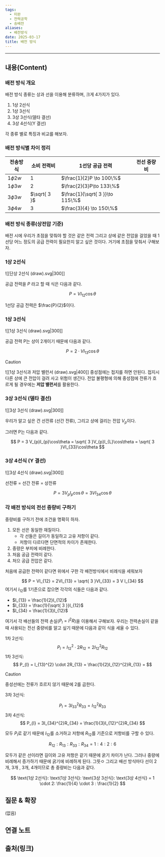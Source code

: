 ```yaml
---
tags:
  - 미완
  - 전력공학
  - 송배전
aliases:
  - 배전방식
date: 2025-03-17
title: 배전 방식
---
```


---

## 내용(Content)

### 배전 방식 개요

배전 방식 종류는 상과 선을 이용해 분류하며, 크게 4가지가 있다.

1. 1상 2선식
2. 1상 3선식
3. 3상 3선식(델타 결선)
4. 3상 4선식(Y 결선)

각 종류 별로 특징과 비교를 해보자.

### 배전 방식별 차이 정리

| 전송방식         | 소비 전력비       | 1선당 공급 전력                       | 전선 중량비 |
| ------------ | ------------ | ------------------------------- | ------ |
| $1 \phi 2 w$ | $1$          | $\frac{1}{2}P \to 100\%$        |        |
| $1 \phi 3 w$ | $2$          | $\frac{2}{3}P\to 133\%$         |        |
| $3 \phi 3 w$ | $\sqrt{ 3 }$ | $\frac{1}{\sqrt{ 3 }}\to 115\%$ |        |
| $3 \phi 4 w$ | $3$          | $\frac{3}{4} \to 150\%$         |        |



### 배전 방식 종류(상전압 기준)

배전 시에 우리가 초점을 맞춰야 할 것은 같은 전력 그리고 상에 같은 전압을 걸었을 때 1선당 어느 정도의 공급 전력이 필요한지 알고 싶은 것이다. 거기에 초점을 맞춰서 구해보자.

### 1상 2선식

![[단상 2선식 (draw).svg|300]]

공급 전력을 $P$ 라고 할 때 식은 다음과 같다.

$$
P = VI_{12}\cos\theta
$$

1선당 공급 전력은 $\frac{P}{2}$이다.

### 1상 3선식


![[1상 3선식 (draw).svg|300]]


공급 전력 P는 상이 2개이기 때문에 다음과 같다.

$$
P = 2\cdot VI_{13}\cos\theta
$$

>[!caution]
>![[1상 3선식과 저압 밸런서 (draw).svg|400]]
>중성점에는 접지를 하면 안된다. 접지시 다른 상에 큰 전압이 걸려 사고 위험이 생긴다. 전압 불평형에 의해 중성점에 전류가 흐르게 될 경우에는 **저압 밸런서**를 활용한다. 

### 3상 3선식 (델타 결선)

![[3상 3선식 (draw).svg|300]]

우리가 알고 싶은 건 선전류 (선간 전류), 그리고 상에 걸리는 전압 $V_{p}$이다.

그러면 P는 다음과 같다.

$$
P = 3 V_{p}I_{p}\cos\theta = \sqrt{ 3 }V_{p}I_{L}\cos\theta = \sqrt{ 3 }VI_{33}\cos\theta 
$$


### 3상 4선식 (Y 결선)

![[3상 4선식 (draw).svg|300]]

선전류 = 선간 전류 = 상전류

$$
P = 3 V_{p}I_{p} \cos\theta = 3 V I_{34} \cos\theta
$$

### 각 배전 방식의 전선 중량비 구하기

중량비를 구하기 전에 조건을 명확히 하자.

1. 모든 선은 동일한 재질이다.
	- 각 선들은 길이가 동일하고 고유 저항이 같다.
	- 저항이 다르다면 단면적의 차이가 존재한다.
2. 중량은 부피에 비례한다.
3. 처음 공급 전력이 같다.
4. 처으 공급 전압은 같다.


처음에 공급한 전력이 같다면 위에서 구한 각 배전방식에서 비례식을 세워보자


$$
P = VI_{12} = 2VI_{13} = \sqrt{ 3 }VI_{33} = 3 V I_{34} 
$$
여기서 $I_{12}$를 1기준으로 잡으면 각각의 식들은 다음과 같다.

- $I_{13} = \frac{1}{2}I_{12}$
- $I_{33} = \frac{1}{\sqrt{ 3 }}I_{12}$
- $I_{34} = \frac{1}{3}I_{12}$ 

여기서 각 배선들의 전력 손실($P_{l} = I^{2}R$)을 이용해서 구해보자. 우리는 전력손실이 같을때 사용되는 전선 중량비를 알고 싶기 때문에 다음과 같이 식을 세울 수 있다.

1차 2선식:
$$
P_{l} = I_{12}^{2} \cdot 2 R_{12} = 2I_{12}^{2}R_{12}
$$
1차 3선식:
$$
P_{l} = I_{13}^{2} \cdot 2R_{13} = \frac{1}{2}I_{12}^{2}R_{13} = 
$$
>[!caution]
>중성선에는 전류가 흐르지 않기 때문에 2를 곱한다.

3차 3선식:

$$
P_{l} = 3 I_{33}^{2}R_{33} = I_{12}^{2}R_{33}
$$
3차 4선식:
$$
P_{l} = 3I_{34}^{2}R_{34} = \frac{1}{3}I_{12}^{2}R_{34}
$$

모두 $P_{l}$로 같기 때문에 $I_{12}$를 소거하고 저항에 $R_{12}$를 기준으로 저항비를 구할 수 있다.

$$
R_{12}: R_{13}: R_{33}: R_{34} = 1: 4 : 2 : 6
$$

모두가 같은 선이라면 길이와 고유 저항은 같기 때문에 굵기 차이가 난다. 그러나 중량에 비례해서 증가하기 때문에 굵기에 비례하게 된다.  그뜻ㅇ 그리고 배선 방식마다 선이 2개, 3개 , 3개, 4개이므로 총 중량비는 다음과 같다.

$$
\text{1상 2선식}: \text{1상 3선식}: \text{3상 3선식}: \text{3상 4선식} = 1 \cdot 2: \frac{1}{4} \cdot 3 : \frac{1}{2}
$$


## 질문 & 확장

(없음)

## 연결 노트

## 출처(링크)





